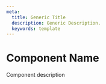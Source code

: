 ```yaml
---
meta:
  title: Generic Title
  description: Generic Description.
  keywords: template
---
```


# Component Name

Component description

<entry-ad />

<backmatter />
